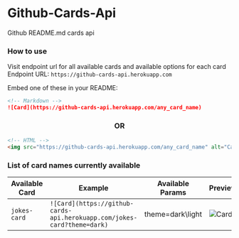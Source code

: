 # Github-Cards-Api

Github README.md cards api

### How to use

Visit endpoint url for all available cards and available options for each card <br/>
Endpoint URL: `https://github-cards-api.herokuapp.com`

Embed one of these in your README:

```md
<!-- Markdown -->
![Card](https://github-cards-api.herokuapp.com/any_card_name)
```

<h3 align="center">OR</h3>

```html
<!-- HTML -->
<img src="https://github-cards-api.herokuapp.com/any_card_name" alt="Card" />
```


### List of card names currently available

| Available Card  | Example | Available Params | Preview |
| --------------- | ------- | ---------------- | ------- |
| `jokes-card`  | `![Card](https://github-cards-api.herokuapp.com/jokes-card?theme=dark)` | theme=dark\light | ![Card](https://github-cards-api.herokuapp.com/jokes-card?theme=dark)
